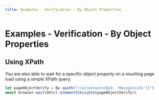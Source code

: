 ```yaml
---
title: Examples - Verification - By Object Properties
---
```


# Examples - Verification - By Object Properties

## Using XPath

You are also able to wait for a specific object property on a resulting page load using a simple XPath query.

```typescript
let pageObjectVerify = By.xpath("//a[contains(@id, 'MyLoginLink')]")
await browser.wait(Until.elementIsVisible(pageObjectVerify))
```

<!-- suffix -->
